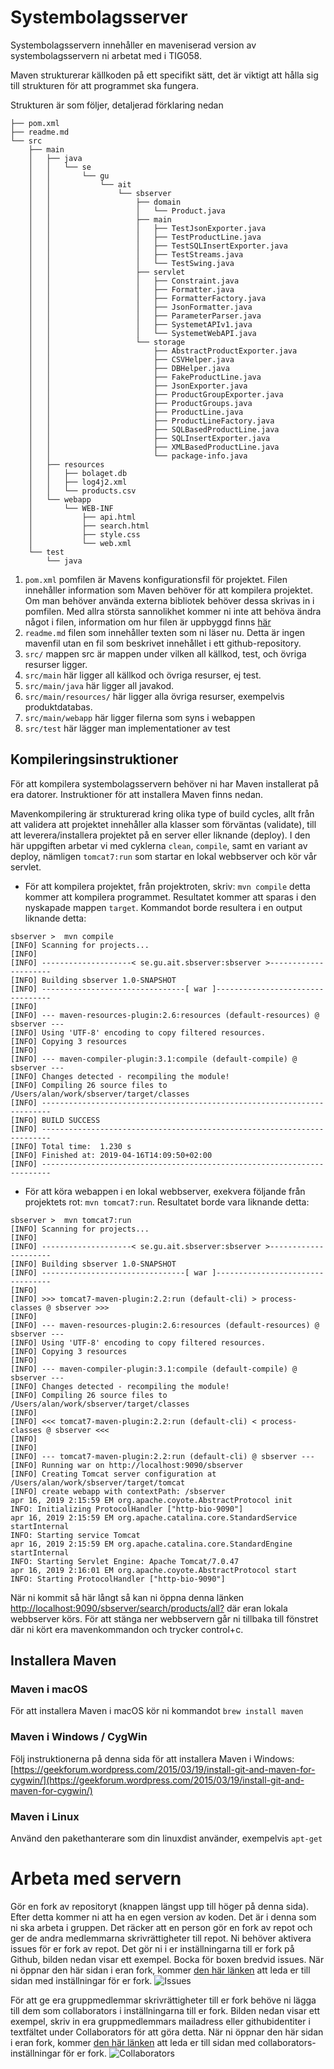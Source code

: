 # Systembolagsserver

Systembolagsservern innehåller en maveniserad version av systembolagsservern ni arbetat med i TIG058.

Maven strukturerar källkoden på ett specifikt sätt, det är viktigt att hålla sig till strukturen för att programmet ska fungera.

Strukturen är som följer, detaljerad förklaring nedan
```
├── pom.xml
├── readme.md
└── src
    ├── main
    │   ├── java
    │   │   └── se
    │   │       └── gu
    │   │           └── ait
    │   │               └── sbserver
    │   │                   ├── domain
    │   │                   │   └── Product.java
    │   │                   ├── main
    │   │                   │   ├── TestJsonExporter.java
    │   │                   │   ├── TestProductLine.java
    │   │                   │   ├── TestSQLInsertExporter.java
    │   │                   │   ├── TestStreams.java
    │   │                   │   └── TestSwing.java
    │   │                   ├── servlet
    │   │                   │   ├── Constraint.java
    │   │                   │   ├── Formatter.java
    │   │                   │   ├── FormatterFactory.java
    │   │                   │   ├── JsonFormatter.java
    │   │                   │   ├── ParameterParser.java
    │   │                   │   ├── SystemetAPIv1.java
    │   │                   │   └── SystemetWebAPI.java
    │   │                   └── storage
    │   │                       ├── AbstractProductExporter.java
    │   │                       ├── CSVHelper.java
    │   │                       ├── DBHelper.java
    │   │                       ├── FakeProductLine.java
    │   │                       ├── JsonExporter.java
    │   │                       ├── ProductGroupExporter.java
    │   │                       ├── ProductGroups.java
    │   │                       ├── ProductLine.java
    │   │                       ├── ProductLineFactory.java
    │   │                       ├── SQLBasedProductLine.java
    │   │                       ├── SQLInsertExporter.java
    │   │                       ├── XMLBasedProductLine.java
    │   │                       └── package-info.java
    │   ├── resources
    │   │   ├── bolaget.db
    │   │   ├── log4j2.xml
    │   │   └── products.csv
    │   └── webapp
    │       └── WEB-INF
    │           ├── api.html
    │           ├── search.html
    │           ├── style.css
    │           └── web.xml
    └── test
        └── java
```

1. `````pom.xml````` pomfilen är Mavens konfigurationsfil för projektet. Filen innehåller information som Maven behöver för att kompilera projektet. Om man behöver använda externa bibliotek behöver dessa skrivas in i pomfilen. Med allra största sannolikhet kommer ni inte att behöva ändra något i filen, information om hur filen är uppbyggd finns [här](https://maven.apache.org/guides/introduction/introduction-to-dependency-mechanism.html) 
1. `````readme.md````` filen som innehåller texten som ni läser nu. Detta är ingen mavenfil utan en fil som beskrivet innehållet i ett github-repository.
1. `````src/````` mappen src är mappen under vilken all källkod, test, och övriga resurser ligger.
1. `````src/main````` här ligger all källkod och övriga resurser, ej test.
1. `````src/main/java````` här ligger all javakod.
1. `````src/main/resources/````` här ligger alla övriga resurser, exempelvis produktdatabas.
1. `````src/main/webapp````` här ligger filerna som syns i webappen 
1. `````src/test````` här lägger man implementationer av test

## Kompileringsinstruktioner

För att kompilera systembolagsservern behöver ni har Maven installerat på era datorer. Instruktioner för att installera Maven finns nedan.

Mavenkompilering är strukturerad kring olika type of build cycles, allt från att validera att projektet innehåller alla klasser som förväntas (validate), till att leverera/installera projektet på en server eller liknande (deploy). I den här uppgiften arbetar vi med cyklerna ````clean````, ````compile````, samt en variant av deploy, nämligen ````tomcat7:run```` som startar en lokal webbserver och kör vår servlet.

* För att kompilera projektet, från projektroten, skriv: ````mvn compile```` detta kommer att kompilera programmet. Resultatet kommer att sparas i den nyskapade mappen ```target```. Kommandot borde resultera i en output liknande detta: 
```
sbserver >  mvn compile
[INFO] Scanning for projects...
[INFO]
[INFO] --------------------< se.gu.ait.sbserver:sbserver >---------------------
[INFO] Building sbserver 1.0-SNAPSHOT
[INFO] --------------------------------[ war ]---------------------------------
[INFO]
[INFO] --- maven-resources-plugin:2.6:resources (default-resources) @ sbserver ---
[INFO] Using 'UTF-8' encoding to copy filtered resources.
[INFO] Copying 3 resources
[INFO]
[INFO] --- maven-compiler-plugin:3.1:compile (default-compile) @ sbserver ---
[INFO] Changes detected - recompiling the module!
[INFO] Compiling 26 source files to /Users/alan/work/sbserver/target/classes
[INFO] ------------------------------------------------------------------------
[INFO] BUILD SUCCESS
[INFO] ------------------------------------------------------------------------
[INFO] Total time:  1.230 s
[INFO] Finished at: 2019-04-16T14:09:50+02:00
[INFO] ------------------------------------------------------------------------
```
* För att köra webappen i en lokal webbserver, exekvera följande från projektets rot: ````mvn tomcat7:run````. Resultatet borde vara liknande detta:
```
sbserver >  mvn tomcat7:run 
[INFO] Scanning for projects...
[INFO]
[INFO] --------------------< se.gu.ait.sbserver:sbserver >---------------------
[INFO] Building sbserver 1.0-SNAPSHOT
[INFO] --------------------------------[ war ]---------------------------------
[INFO]
[INFO] >>> tomcat7-maven-plugin:2.2:run (default-cli) > process-classes @ sbserver >>>
[INFO]
[INFO] --- maven-resources-plugin:2.6:resources (default-resources) @ sbserver ---
[INFO] Using 'UTF-8' encoding to copy filtered resources.
[INFO] Copying 3 resources
[INFO]
[INFO] --- maven-compiler-plugin:3.1:compile (default-compile) @ sbserver ---
[INFO] Changes detected - recompiling the module!
[INFO] Compiling 26 source files to /Users/alan/work/sbserver/target/classes
[INFO]
[INFO] <<< tomcat7-maven-plugin:2.2:run (default-cli) < process-classes @ sbserver <<<
[INFO]
[INFO]
[INFO] --- tomcat7-maven-plugin:2.2:run (default-cli) @ sbserver ---
[INFO] Running war on http://localhost:9090/sbserver
[INFO] Creating Tomcat server configuration at /Users/alan/work/sbserver/target/tomcat
[INFO] create webapp with contextPath: /sbserver
apr 16, 2019 2:15:59 EM org.apache.coyote.AbstractProtocol init
INFO: Initializing ProtocolHandler ["http-bio-9090"]
apr 16, 2019 2:15:59 EM org.apache.catalina.core.StandardService startInternal
INFO: Starting service Tomcat
apr 16, 2019 2:15:59 EM org.apache.catalina.core.StandardEngine startInternal
INFO: Starting Servlet Engine: Apache Tomcat/7.0.47
apr 16, 2019 2:16:01 EM org.apache.coyote.AbstractProtocol start
INFO: Starting ProtocolHandler ["http-bio-9090"]
```  
När ni kommit så här långt så kan ni öppna denna länken [http://localhost:9090/sbserver/search/products/all?](http://localhost:9090/sbserver/search/products/all?) där eran lokala webbserver körs. För att stänga ner webbservern går ni tillbaka till fönstret där ni kört era mavenkommandon och trycker control+c.

## Installera Maven

###  Maven i macOS
För att installera Maven i macOS kör ni kommandot
```brew install maven```

### Maven i Windows / CygWin
Följ instruktionerna på denna sida för att installera Maven i Windows:
[https://geekforum.wordpress.com/2015/03/19/install-git-and-maven-for-cygwin/](https://geekforum.wordpress.com/2015/03/19/install-git-and-maven-for-cygwin/) 

### Maven i Linux
Använd den pakethanterare som din linuxdist använder, exempelvis ````apt-get````

# Arbeta med servern
Gör en fork av repositoryt (knappen längst upp till höger på denna sida). Efter detta kommer ni att ha en egen version av koden. Det är i denna som ni ska arbeta i gruppen. Det räcker att en person gör en fork av repot och ger de andra medlemmarna skrivrättigheter till repot.
Ni behöver aktivera issues för er fork av repot. Det gör ni i er inställningarna till er fork på Github, bilden nedan visar ett exempel. Bocka för boxen bredvid issues.
När ni öppnar den här sidan i eran fork, kommer [den här länken](../../settings) att leda er till sidan med inställningar för er fork.
![Issues](.pics/issues.png)

För att ge era gruppmedlemmar skrivrättigheter till er fork behöve ni lägga till dem som collaborators i inställningarna till er fork. Bilden nedan visar ett exempel, skriv in era gruppmedlemmars mailadress eller githubidentiter i textfältet under Collaborators för att göra detta. 
När ni öppnar den här sidan i eran fork, kommer [den här länken](../../settings/collaborators) att leda er till sidan med collaborators-inställningar för er fork.
![Collaborators](.pics/collaborators.png)